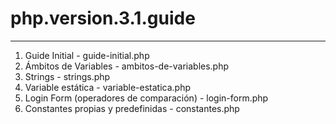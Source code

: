 # php.version.3.1.guide

----

1. Guide Initial - guide-initial.php
2. Ámbitos de Variables - ambitos-de-variables.php
3. Strings - strings.php
4. Variable estática - variable-estatica.php
5. Login Form (operadores de comparación) - login-form.php
6. Constantes propias y predefinidas - constantes.php
